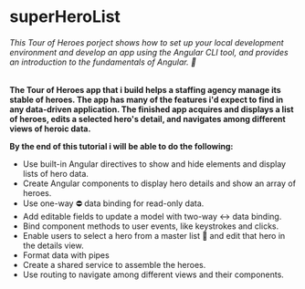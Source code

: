 # superHeroList

###### This Tour of Heroes porject shows  how to set up your local development environment and develop an app using the Angular CLI tool, and provides an introduction to the fundamentals of Angular. :muscle:

**The Tour of Heroes app that i build helps a staffing agency manage its stable of heroes. The app has many of the features i'd expect to find in any data-driven application. The finished app acquires and displays a list of heroes, edits a selected hero's detail, and navigates among different views of heroic data.**

__By the end of this tutorial i will be able to do the following:__ 

- Use built-in Angular directives to show and hide elements and display lists of hero data. 
- Create Angular components to display hero details and show an array of heroes.
- Use one-way :no_entry: data binding for read-only data. 
- Add editable fields to update a model with two-way :left_right_arrow: data binding.
- Bind component methods to user events, like keystrokes and clicks.
- Enable users to select a hero from a master list :memo: and edit that hero in the details view.
- Format data with pipes
- Create a shared service to assemble the heroes.
- Use routing to navigate among different views and their components.
